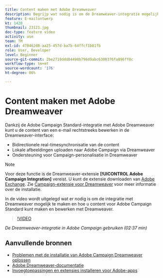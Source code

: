 ```yaml
---
title: Content maken met Adobe Dreamweaver
description: Begrijp wat nodig is om de Dreamweaver-integratie mogelijk te maken en hoe u inhoud voor Adobe Campaign Standard kunt maken en bewerken met Dreamweaver.
feature: E-mailontwerp
kt: 1420
thumbnail: 23121.jpg
doc-type: feature video
activity: use
team: TM
exl-id: 478462d8-aa25-457d-ba7b-64ffcf1b81fb
role: User, Developer
level: Beginner
source-git-commit: 2be2719ddd84490b796d9abc6300376fa896ff0c
workflow-type: tm+mt
source-wordcount: '176'
ht-degree: 86%

---
```


# Content maken met Adobe Dreamweaver

Dankzij de Adobe Campaign Standard-integratie met Adobe Dreamweaver kunt u de content van een e-mail rechtstreeks bewerken in de Dreamweaver-interface:

* Bidirectionele real-timesynchronisatie van de content
* Lokale afbeeldingen uploaden naar Adobe Campaign via Dreamweaver
* Ondersteuning voor Campaign-personalisatie in Dreamweaver

>[!NOTE]
>
>Voor deze functie is de Dreamweaver-extensie **[!UICONTROL Adobe Campaign Integration]** vereist. U kunt de extensie downloaden van [Adobe Exchange](https://exchange.adobe.com/creativecloud.html#search). Zie [Campaign-extensie voor Dreamweaver](https://helpx.adobe.com/nl/dreamweaver/using/working-with-dreamweaver-and-campaign.html) voor meer informatie over de installatie.

In de video wordt uitgelegd wat er nodig is om de integratie met Dreamweaver mogelijk te maken en hoe u content voor Adobe Campaign Standard kunt maken en bewerken met Dreamweaver.

>[!VIDEO](https://video.tv.adobe.com/v/23121?quality=12)

*De Dreamweaver-integratie in Adobe Campaign gebruiken (02:37 min)*

## Aanvullende bronnen

* [Problemen met de installatie van Adobe Campaign Dreamweaver oplossen](https://helpx.adobe.com/nl/dreamweaver/kb/dreamweaver-campaign-integration-issue.html)
* [Adobe Dreamweaver-documentatie](https://helpx.adobe.com/dreamweaver/using/working-with-dreamweaver-and-campaign.html)
* [Invoegtoepassingen en extensies installeren voor Adobe-apps](https://helpx.adobe.com/nl/creative-cloud/kb/installingextensionsandaddons.html)
